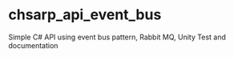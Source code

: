 # chsarp_api_event_bus
Simple C# API using event bus pattern, Rabbit MQ, Unity Test and documentation
